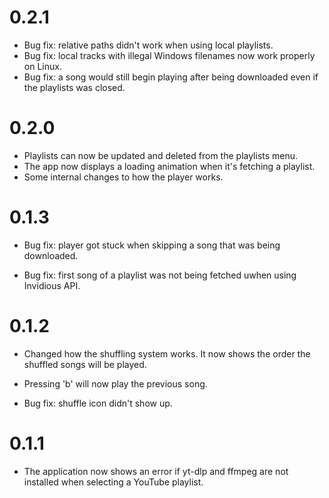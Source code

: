 # 0.2.1

- Bug fix: relative paths didn't work when using local playlists.
- Bug fix: local tracks with illegal Windows filenames now work properly on Linux.
- Bug fix: a song would still begin playing after being downloaded even if the playlists was closed.


# 0.2.0

- Playlists can now be updated and deleted from the playlists menu.
- The app now displays a loading animation when it's fetching a playlist.
- Some internal changes to how the player works.

# 0.1.3

- Bug fix: player got stuck when skipping a song that was being downloaded.

- Bug fix: first song of a playlist was not being fetched uwhen using Invidious API.

# 0.1.2

- Changed how the shuffling system works. It now shows the order the shuffled songs will be played.

- Pressing 'b' will now play the previous song.

- Bug fix: shuffle icon didn't show up.

# 0.1.1

- The application now shows an error if yt-dlp and ffmpeg are not installed when selecting a YouTube playlist.